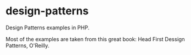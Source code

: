 design-patterns
===============

Design Patterns examples in PHP.

Most of the examples are taken from this great book:
Head First Dessign Patterns, O'Reilly.

